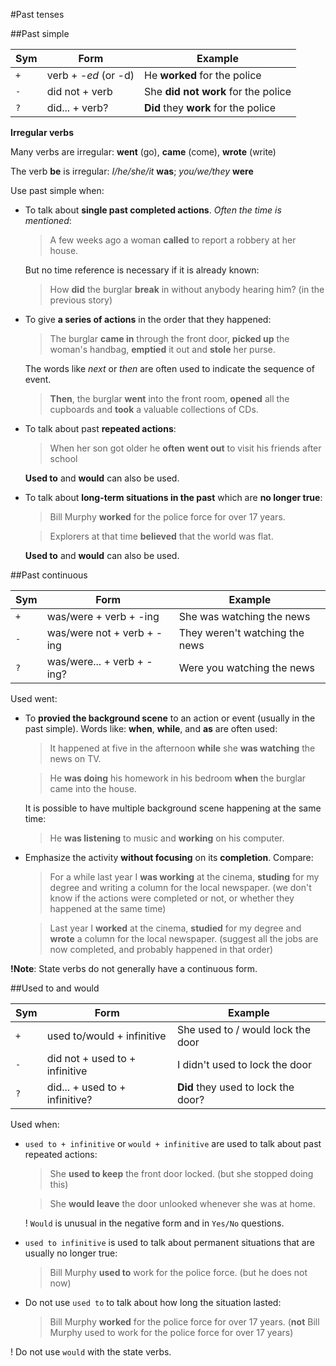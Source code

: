#Past tenses

##Past simple

|Sym|Form|Example|
|---|----|-------|
|`+`| verb + _-ed_ (or -d) | He **worked** for the police |
|`-`| did not + verb | She **did not work** for the police |
|`?`| did... + verb? | **Did** they **work** for the police |

**Irregular verbs**

Many verbs are irregular: **went** (go), **came** (come), **wrote** (write)

The verb **be** is irregular: _I/he/she/it_ **was**; _you/we/they_ **were**

Use past simple when:

- To talk about **single past completed actions**. _Often the time is mentioned_:

    > A few weeks ago a woman **called** to report a robbery at her house.

    But no time reference is necessary if it is already known:

    > How **did** the burglar **break** in without anybody hearing him? (in the previous story)

- To give **a series of actions** in the order that they happened:

    > The burglar **came in** through the front door, **picked up** the woman's handbag, **emptied** it out and **stole** her purse.

    The words like _next_ or _then_ are often used to indicate the sequence of event.

    > **Then**, the burglar **went** into the front room, **opened** all the cupboards and **took** a valuable collections of CDs.

- To talk about past **repeated actions**:

    > When her son got older he **often** **went out** to visit his friends after school

    **Used to** and **would** can also be used.

- To talk about **long-term situations in the past** which are **no longer true**:

    > Bill Murphy **worked** for the police force for over 17 years.

    > Explorers at that time **believed** that the world was flat.

    **Used to** and **would** can also be used.

##Past continuous

|Sym|Form|Example|
|---|----|-------|
|`+`| was/were + verb + -ing | She was watching the news |
|`-`| was/were not + verb + -ing | They weren't watching the news|
|`?`| was/were... + verb + -ing? |Were you watching the news|

Used went:

- To **provied the background scene** to an action or event (usually in the past simple). Words like: **when**, **while**, and **as** are often used:

    > It happened at five in the afternoon **while** she **was watching** the news on TV.

    > He **was doing** his homework in his bedroom **when** the burglar came into the house.

    It is possible to have multiple background scene happening at the same time:

    > He **was listening** to music and **working** on his computer.

- Emphasize the activity **without focusing** on its **completion**. Compare:

    > For a while last year I **was working** at the cinema, **studing** for my degree and writing a column for the local newspaper. (we don't know if the actions were completed or not, or whether they happened at the same time)

    > Last year I **worked** at the cinema, **studied** for my degree and **wrote** a column for the local newspaper. (suggest all the jobs are now completed, and probably happened in that order)

**!Note**: State verbs do not generally have a continuous form.

##Used to and would

|Sym|Form|Example|
|---|----|-------|
|`+`| used to/would + infinitive | She used to / would lock the door |
|`-`| did not + used to + infinitive | I didn't used to lock the door|
|`?`| did... + used to + infinitive? | **Did** they used to lock the door? |

Used when:

- `used to + infinitive` or `would + infinitive` are used to talk about past repeated actions:

  > She **used to keep** the front door locked. (but she stopped doing this)

  > She **would leave** the door unlooked whenever she was at home.

  ! `Would` is unusual in the negative form and in `Yes/No` questions.

- `used to infinitive` is used to talk about permanent situations that are usually no longer true:

  > Bill Murphy **used to** work for the police force. (but he does not now)

- Do not use `used to` to talk about how long the situation lasted:

  > Bill Murphy **worked** for the police force for over 17 years. (**not** Bill Murphy used to work for the police force for over 17 years)

! Do not use `would` with the state verbs.

